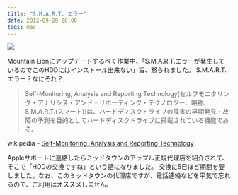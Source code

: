 ```yaml
---
title: "S.M.A.R.T. エラー"
date: 2012-09-28 20:00
tags: mac
---
```


<img src='http://upload.wikimedia.org/wikipedia/commons/thumb/2/20/Smart_Engine.JPG/800px-Smart_Engine.JPG?uselang=ja' class="img-rounded img-responsive" />

Mountain Lionにアップデートするべく作業中、「S.M.A.R.T.エラーが発生しているのでこのHDDにはインストール出来ない」旨、怒られました。
S.M.A.R.T.エラー？なにそれ？

> Self-Monitoring, Analysis and Reporting Technology(セルフモニタリング・アナリシス・アンド・リポーティング・テクノロジー、略称: S.M.A.R.T.(スマート))は、ハードディスクドライブの障害の早期発見・故障の予測を目的としてハードディスクドライブに搭載されている機能である。

wikipedia - [Self-Monitoring, Analysis and Reporting Technology](http://ja.wikipedia.org/wiki/Self-Monitoring,_Analysis_and_Reporting_Technology)


Appleサポートに連絡したらミッドタウンのアップル正規代理店を紹介されて、そこで「HDDの交換ですね」という話になりました。
交換に5日ほど期間を要しました。なお、このミッドタウンの代理店ですが、電話連絡などを平気で忘れるので、ご利用はオススメしません。

